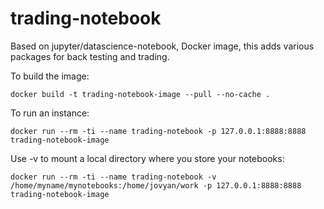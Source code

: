 # trading-notebook
Based on jupyter/datascience-notebook, Docker image, this adds various packages for back testing and trading.

To build the image:

    docker build -t trading-notebook-image --pull --no-cache .

To run an instance:

    docker run --rm -ti --name trading-notebook -p 127.0.0.1:8888:8888 trading-notebook-image

Use -v to mount a local directory where you store your notebooks:

    docker run --rm -ti --name trading-notebook -v /home/myname/mynotebooks:/home/jovyan/work -p 127.0.0.1:8888:8888 trading-notebook-image

